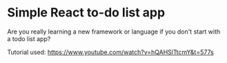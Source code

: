 # Simple React to-do list app 
Are you really learning a new framework or language if you don't start with a todo list app?

Tutorial used: https://www.youtube.com/watch?v=hQAHSlTtcmY&t=577s
